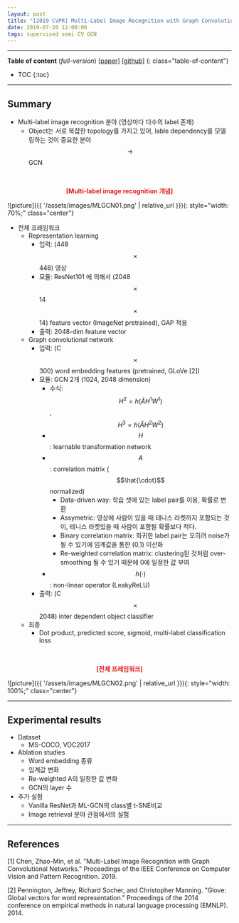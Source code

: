 ```yaml
---
layout: post
title: "[2019 CVPR] Multi-Label Image Recognition with Graph Convolutional Networks"
date: 2019-07-20 12:00:00
tags: supervised semi CV GCN
---
```


<!--more-->

---

**Table of content** (*full-version*)
[[paper]](https://arxiv.org/pdf/1904.03582.pdf) [[github]](https://github.com/Megvii-Nanjing/ML_GCN)
{: class="table-of-content"}
* TOC
{:toc}

---

## Summary


- Multi-label image recognition 분야 (영상마다 다수의 label 존재)
  - Object는 서로 복잡한 topology를 가지고 있어, lable dependency를 모델링하는 것이 중요한 분야 $$\rightarrow$$ GCN
  
<br/>
<p align="center" style="color: #e01f1f; font-weight: bold;">[Multi-label image recognition 개념]</p>
![picture]({{ '/assets/images/MLGCN01.png' | relative_url }}){: style="width: 70%;" class="center"}
<br/>

- 전체 프레임워크
  - Representation learning
    - 입력: (448 $$\times$$ 448) 영상
    - 모듈: ResNet101 에 의해서 (2048 $$\times$$ 14 $$\times$$ 14) feature vector (ImageNet pretrained), GAP 적용
    - 출력: 2048-dim feature vector
  - Graph convolutional network
    - 입력: (C $$\times$$ 300) word embedding features (pretrained, GLoVe [2])
    - 모듈: GCN 2개 (1024, 2048 dimension)
      - 수식: $$H^2 = h(\hat{A} H^1 W^1)$$, $$H^3 = h(\hat{A} H^2 W^2)$$
      - $$H$$: learnable transformation network
      - $$A$$: correlation matrix ($$\hat{\cdot}$$ normalized)
        - Data-driven way: 학습 셋에 있는 label pair를 이용, 확률로 변환
        - Assymetric: 영상에 사람이 있을 때 테니스 라켓까지 포함되는 것이, 테니스 라켓있을 때 사람이 포함될 확률보다 적다.
        - Binary correlation matrix: 희귀한 label pair는 오히려 noise가 될 수 있기에 임계값을 통한 (0,1) 이산화
        - Re-weighted correlation matrix: clustering된 것처럼 over-smoothing 될 수 있기 때문에 0에 일정한 값 부여
      - $$h(\cdot)$$: non-linear operator (LeakyReLU)
    - 출력: (C $$\times$$ 2048) inter dependent object classifier
  - 최종
    - Dot product, predicted score, sigmoid, multi-label classification loss

<br/>
<p align="center" style="color: #e01f1f; font-weight: bold;">[전체 프레임워크]</p>
![picture]({{ '/assets/images/MLGCN02.png' | relative_url }}){: style="width: 100%;" class="center"}
<br/>

---
  
## Experimental results


- Dataset
  - MS-COCO, VOC2017
- Ablation studies
  - Word embedding 종류
  - 임계값 변화
  - Re-weighted A의 일정한 값 변화
  - GCN의 layer 수 
- 추가 실험
  - Vanilla ResNet과 ML-GCN의 class별 t-SNE비교
  - Image retrieval 분야 관점에서의 실험
  

---

## References

[1] Chen, Zhao-Min, et al. "Multi-Label Image Recognition with Graph Convolutional Networks." Proceedings of the IEEE Conference on Computer Vision and Pattern Recognition. 2019.

[2] Pennington, Jeffrey, Richard Socher, and Christopher Manning. "Glove: Global vectors for word representation." Proceedings of the 2014 conference on empirical methods in natural language processing (EMNLP). 2014.
